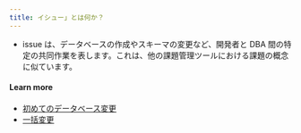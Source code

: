 ```yaml
---
title: イシュー」とは何か？
---
```


- issue は、データベースの作成やスキーマの変更など、開発者と DBA 間の特定の共同作業を表します。これは、他の課題管理ツールにおける課題の概念に似ています。

#### Learn more

- [初めてのデータベース変更](https://docs.bytebase.com/get-started/step-by-step/change-schema)
- [一括変更](https://docs.bytebase.com/change-database/batch-change/)
